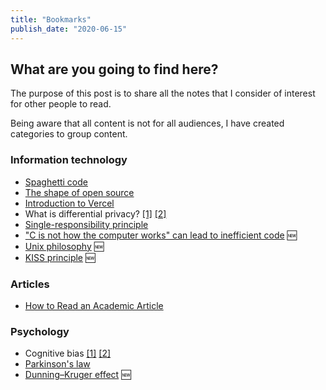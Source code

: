 ```yaml
---
title: "Bookmarks"
publish_date: "2020-06-15"
---
```


## What are you going to find here?

The purpose of this post is to share all the notes that I consider of interest for other people to read.

Being aware that all content is not for all audiences, I have created categories to group content.



### Information technology

* [Spaghetti code](https://en.wikipedia.org/wiki/Spaghetti_code)
* [The shape of open source](https://github.blog/2016-06-23-the-shape-of-open-source/)
* [Introduction to Vercel](https://vercel.com/docs)
* What is differential privacy? [[1]](https://en.wikipedia.org/wiki/Differential_privacy) [[2]](https://manueldelgado.com/que-es-la-privacidad-diferencial/)
* [Single-responsibility principle](https://en.wikipedia.org/wiki/Single-responsibility_principle)
* ["C is not how the computer works" can lead to inefficient code](https://steveklabnik.com/writing/c-is-not-how-the-computer-works-can-lead-to-inefficient-code) 🆕
* [Unix philosophy](https://en.wikipedia.org/wiki/Unix_philosophy) 🆕
* [KISS principle](https://en.wikipedia.org/wiki/KISS_principle) 🆕



### Articles

* [How to Read an Academic Article](https://organizationsandmarkets.com/2010/08/31/how-to-read-an-academic-article/)

### Psychology 

* Cognitive bias [[1]](https://en.wikipedia.org/wiki/Cognitive_bias) [[2]](https://www.lifehacker.com.au/2018/03/find-out-which-cognitive-biases-alter-your-perspective)
* [Parkinson's law](https://en.wikipedia.org/wiki/Parkinson%27s_law)
* [Dunning–Kruger effect](https://en.wikipedia.org/wiki/Dunning%E2%80%93Kruger_effect) 🆕